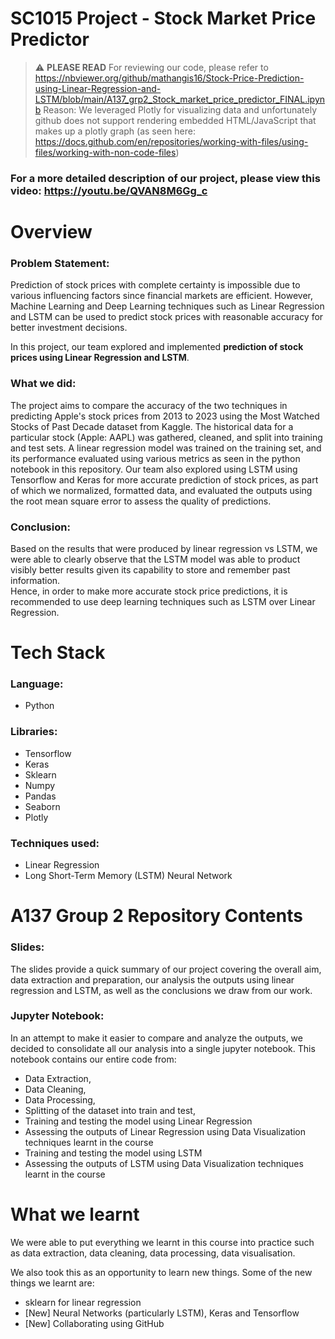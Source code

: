 # SC1015 Project - Stock Market Price Predictor

> :warning: **PLEASE READ** 
> For reviewing our code, please refer to https://nbviewer.org/github/mathangis16/Stock-Price-Prediction-using-Linear-Regression-and-LSTM/blob/main/A137_grp2_Stock_market_price_predictor_FINAL.ipynb 
Reason: We leveraged Plotly for visualizing data and unfortunately github does not support rendering embedded HTML/JavaScript that makes up a plotly graph (as seen here: https://docs.github.com/en/repositories/working-with-files/using-files/working-with-non-code-files) 

### For a more detailed description of our project, please view this **video**: https://youtu.be/QVAN8M6Gg_c


# Overview

### Problem Statement:
Prediction of stock prices with complete certainty is impossible due to various influencing factors since  financial markets are efficient. However, Machine Learning and Deep Learning techniques such as Linear Regression and LSTM  can be used to predict stock prices with reasonable accuracy for better investment decisions.

In this project, our team explored and implemented **prediction of stock prices using Linear Regression and LSTM**. 

### What we did:
The project aims to compare the accuracy of the two techniques in predicting Apple's stock prices from 2013 to 2023 using the Most Watched Stocks of Past Decade dataset from Kaggle. The historical data for a particular stock (Apple: AAPL) was gathered, cleaned, and split into training and test sets. A linear regression model was trained on the training set, and its performance evaluated using various metrics as seen in the python notebook in this repository. Our team also explored using LSTM using Tensorflow and Keras for more accurate prediction of stock prices, as part of which we normalized, formatted data, and evaluated the outputs using the root mean square error to assess the quality of predictions. 

### Conclusion:
Based on the results that were produced by linear regression vs LSTM, we were able to clearly observe that the LSTM model was able to product visibly better results given its capability to store and remember past information.  
Hence, in order to make more accurate stock price predictions, it is recommended to use deep learning techniques such as LSTM over Linear Regression.


# Tech Stack

### Language: 
* Python


### Libraries:
* Tensorflow
* Keras
* Sklearn
* Numpy
* Pandas
* Seaborn
* Plotly


### Techniques used:
* Linear Regression
* Long Short-Term Memory (LSTM) Neural Network


# A137 Group 2 Repository Contents

### Slides:

The slides provide a quick summary of our project covering the overall aim, data extraction and preparation, our analysis the outputs using linear regression and LSTM, as well as the conclusions we draw from our work.

### Jupyter Notebook:

In an attempt to make it easier to compare and analyze the outputs, we decided to consolidate all our analysis into a single jupyter notebook. This notebook contains our entire code from:

 - Data Extraction, 
 - Data Cleaning, 
 - Data Processing, 
 - Splitting of the dataset into train and test, 
 - Training and testing the model using Linear Regression
 - Assessing the outputs of Linear Regression using Data Visualization techniques learnt in the course
 - Training and testing the model using LSTM
 - Assessing the outputs of LSTM using Data Visualization techniques learnt in the course

# What we learnt

We were able to put everything we learnt in this course into practice such as data extraction, data cleaning, data processing, data visualisation.

We also took this as an opportunity to learn new things. Some of the new things we learnt are:
- sklearn for linear regression
-  [New] Neural Networks (particularly LSTM), Keras and Tensorflow
-  [New] Collaborating using GitHub
